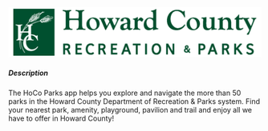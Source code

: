 ![HCRP](https://github.com/yphasukyued/HoCo_Parks/blob/master/iOSHoCoParks/HCRPLogo_Green.png)
##### Description

The HoCo Parks app helps you explore and navigate the more than 50 parks in the Howard County Department of Recreation & Parks system. Find your nearest park, amenity, playground, pavilion and trail and enjoy all we have to offer in Howard County!



